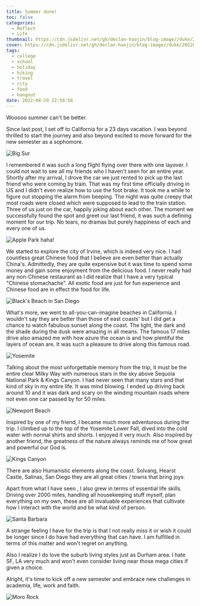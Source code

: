 ```yaml
---
title: Summer done!
toc: false
categories:
  - Reflect
  - Life
thumbnail: https://cdn.jsdelivr.net/gh/declan-haojin/blog-image//duke/20220828230156.png
cover: https://cdn.jsdelivr.net/gh/declan-haojin/blog-image//duke/20220828230156.png
tags:
  - college
  - school
  - holiday
  - hiking
  - travel
  - city
  - food
  - hangout
date: 2022-08-29 22:59:58
---
```


Wooooo summer can't be better.

<!--more-->

Since last post, I set off to California for a 23 days vacation. I was beyond thrilled to start the journey and also beyond excited to move forward for the new semester as a sophomore.

![Big Sur](https://cdn.jsdelivr.net/gh/declan-haojin/blog-image//duke/20220828233731.png)

I remembered it was such a long flight flying over there with one layover. I could not wait to see all my friends who I haven't seen for an entire year. Shortly after my arrival, I drove the car we just rented to pick up the last friend who were coming by train. That was my first time officially driving in US and I didn't even realize how to use the foot brake. It took me a while to figure out stopping the alarm from beeping. The night was quite creepy that most roads were closed which were supposed to lead to the train station. Three of us just on the car, happily joking about each other. The moment we successfully found the spot and greet our last friend, it was such a defining moment for our trip. No tears, no dramas but purely happiness of each and every one of us.

![Apple Park haha!](https://cdn.jsdelivr.net/gh/declan-haojin/blog-image//duke/20220828234212.png)

We started to explore the city of Irvine, which is indeed very nice. I had countless great Chinese food that I believe are even better than actually China's. Admittedly, they are quite expensive but it was time to spend some money and gain some enjoyment from the delicious food. I never really had any non-Chinese restaurant as I did realize that I have a very typical "Chinese stomachache". All exotic food are just for fun experience and Chinese food are in effect the food for life.

![Black's Beach in San Diego](https://cdn.jsdelivr.net/gh/declan-haojin/blog-image//duke/20220828233807.png)

What's more, we went to all-you-can-imagine beaches in California. I wouldn't say they are better than those of east coasts' but I did get a chance to watch fabulous sunset along the coast. The light, the dark and the shade during the dusk were amazing in all means. The famous 17 miles drive also amazed me with how azure the ocean is and how plentiful the layers of ocean are. It was such a pleasure to drive along this famous road.

![Yosemite](https://cdn.jsdelivr.net/gh/declan-haojin/blog-image//duke/20220828234250.png)

Talking about the most unforgettable memory from the trip, it must be the entire clear Milky Way with numerous stars in the sky above Sequoia National Park & Kings Canyon. I had never seen that many stars and that kind of sky in my entire life. It was mind blowing. I ended up driving back around 10 and it was dark and scary on the winding mountain roads where not even one car passed by for 50 miles.

![Newport Beach](https://cdn.jsdelivr.net/gh/declan-haojin/blog-image//duke/20220828233951.png)


Inspired by one of my friend, I became much more adventurous during the trip. I climbed up to the top of the Yosemite Lower Fall, dived into the cold water with normal shirts and shorts. I enjoyed it very much. Also inspired by another friend, the greatness of the nature always reminds me of how great and powerful our God is.

![Kings Canyon](https://cdn.jsdelivr.net/gh/declan-haojin/blog-image//duke/20220828234327.png)

There are also Humanistic elements along the coast. Solvang, Hearst Castle, Salinas, San Diego they are all great cities / towns that bring joys.

Apart from what I have seen , I also grew in terms of essential life skills. Driving over 2000 miles, handling all housekeeping stuff myself, plan everything on my own, these are all invaluable experiences that cultivate how I interact with the world and be what kind of person.

![Santa Barbara](https://cdn.jsdelivr.net/gh/declan-haojin/blog-image//duke/20220828234053.png)

A strange feeling I have for the trip is that I not really miss it or wish it could be longer since I do have had everything that can have. I am fulfilled in terms of this matter and won't regret on anything.

Also I realize I do love the suburb living styles just as Durham area. I hate SF, LA very much and won't even consider living near those mega cities if given a choice.

Alright, it's time to kick off a new semester and embrace new challenges in academia, life, work and faith.

![Moro Rock](https://cdn.jsdelivr.net/gh/declan-haojin/blog-image//duke/20220828233701.png)



